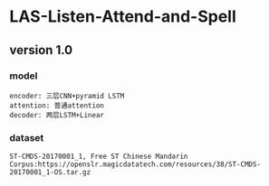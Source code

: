 # LAS-Listen-Attend-and-Spell
## version 1.0
### model
    encoder: 三层CNN+pyramid LSTM
    attention: 普通attention
    decoder: 两层LSTM+Linear
    
### dataset
    ST-CMDS-20170001_1, Free ST Chinese Mandarin Corpus:https://openslr.magicdatatech.com/resources/38/ST-CMDS-20170001_1-OS.tar.gz

